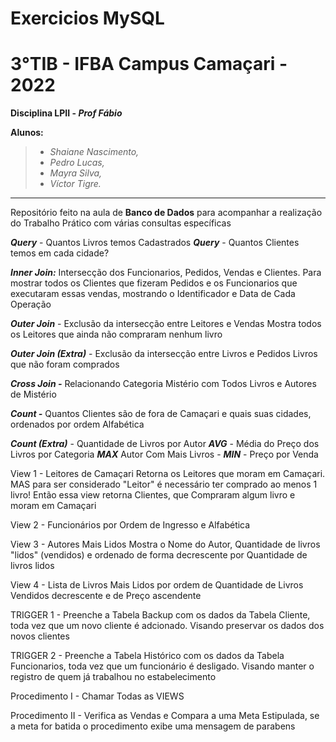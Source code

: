 # Exercicios MySQL
# 3°TIB - IFBA Campus Camaçari - 2022
**Disciplina LPII - _Prof Fábio_**
 
**Alunos:**
> - _Shaiane Nascimento,_
> - _Pedro Lucas,_    
> - _Mayra Silva,_
> - _Víctor Tigre._


*** 
 Repositório feito na aula de **Banco de Dados** para acompanhar a realização do Trabalho Prático com várias consultas específicas

***Query*** - Quantos Livros temos Cadastrados
***Query*** - Quantos Clientes temos em cada cidade? 

***Inner Join:*** Intersecção dos Funcionarios, Pedidos, Vendas e Clientes.
Para mostrar todos os Clientes que fizeram Pedidos e os Funcionarios que executaram essas vendas, mostrando o Identificador e Data de Cada Operação

***Outer Join*** - Exclusão da intersecção entre Leitores e Vendas
Mostra todos os Leitores que ainda não compraram nenhum livro

***Outer Join (Extra)*** - Exclusão da intersecção entre Livros e Pedidos
Livros que não foram comprados

***Cross Join -*** Relacionando Categoria Mistério com Todos Livros e Autores de Mistério

***Count -*** Quantos Clientes são de fora de Camaçari e quais suas cidades, ordenados por ordem Alfabética

***Count (Extra)*** -  Quantidade de Livros por Autor
***AVG*** - Média do Preço dos Livros por Categoria
***MAX*** Autor Com Mais Livros - 
***MIN*** - Preço por Venda

View 1 - Leitores de Camaçari
 Retorna os Leitores que moram em Camaçari.
 MAS para ser considerado "Leitor" é necessário ter comprado ao menos 1 livro!
 Então essa view retorna Clientes, que Compraram algum livro e moram em Camaçari

View 2 - Funcionários por Ordem de Ingresso e Alfabética

View 3 -  Autores Mais Lidos
Mostra o Nome do Autor, Quantidade de livros "lidos" (vendidos) e ordenado de forma decrescente por Quantidade de livros lidos

View 4 - Lista de Livros Mais Lidos por ordem de Quantidade de Livros Vendidos decrescente e de Preço ascendente

TRIGGER 1 - Preenche a Tabela Backup com os dados da Tabela Cliente, toda vez que um novo cliente é adcionado. Visando preservar os dados dos novos clientes

TRIGGER 2 - Preenche a Tabela Histórico com os dados da Tabela Funcionarios, toda vez que um funcionário é desligado. Visando manter o registro de quem já trabalhou no estabelecimento

Procedimento I - Chamar Todas as VIEWS
 
Procedimento II - Verifica as Vendas e Compara a uma Meta Estipulada, se a meta for batida o procedimento exibe uma mensagem de parabens

